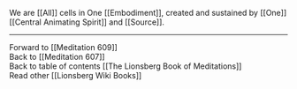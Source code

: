 We are [[All]] cells in One [[Embodiment]], created and sustained by [[One]] [[Central Animating Spirit]] and [[Source]]. 

___

Forward to [[Meditation 609]]  
Back to [[Meditation 607]]  
Back to table of contents [[The Lionsberg Book of Meditations]]  
Read other [[Lionsberg Wiki Books]] 